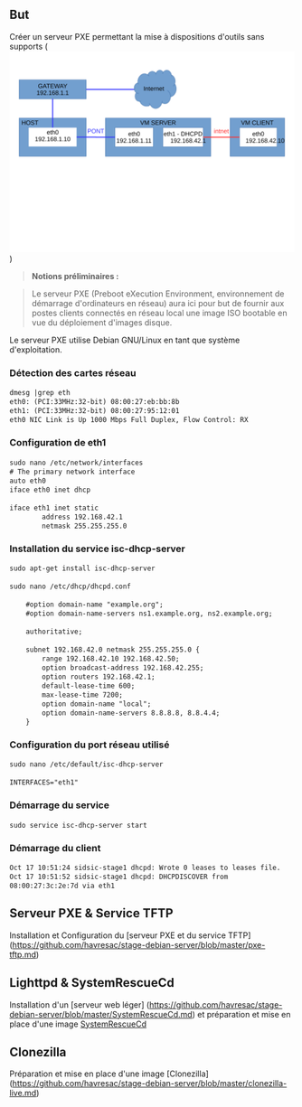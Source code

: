 ## But
Créer un serveur PXE permettant la mise à dispositions d'outils sans supports (![schema global](https://github.com/havresac/stage-debian-server/blob/master/img/schema.svg))

> __Notions préliminaires :__

> Le serveur PXE (Preboot eXecution Environment, environnement de démarrage d'ordinateurs en réseau) aura ici pour but de fournir aux postes clients connectés en réseau local une image ISO bootable en vue du déploiement d'images disque. 

Le serveur PXE utilise Debian GNU/Linux en tant que système d'exploitation.


### Détection des cartes réseau

```
dmesg |grep eth
eth0: (PCI:33MHz:32-bit) 08:00:27:eb:bb:8b
eth1: (PCI:33MHz:32-bit) 08:00:27:95:12:01
eth0 NIC Link is Up 1000 Mbps Full Duplex, Flow Control: RX
```
### Configuration de eth1
```
sudo nano /etc/network/interfaces
# The primary network interface
auto eth0
iface eth0 inet dhcp

iface eth1 inet static
        address 192.168.42.1
        netmask 255.255.255.0
```

### Installation du service isc-dhcp-server
```
sudo apt-get install isc-dhcp-server

sudo nano /etc/dhcp/dhcpd.conf

    #option domain-name "example.org";
    #option domain-name-servers ns1.example.org, ns2.example.org;

    authoritative;

    subnet 192.168.42.0 netmask 255.255.255.0 {
    	range 192.168.42.10 192.168.42.50;
    	option broadcast-address 192.168.42.255;
    	option routers 192.168.42.1;
    	default-lease-time 600;
    	max-lease-time 7200;
    	option domain-name "local";
    	option domain-name-servers 8.8.8.8, 8.8.4.4;
    }
```

### Configuration du port réseau utilisé
```
sudo nano /etc/default/isc-dhcp-server

INTERFACES="eth1"
```
### Démarrage du service
```
sudo service isc-dhcp-server start
```

### Démarrage du client
```
Oct 17 10:51:24 sidsic-stage1 dhcpd: Wrote 0 leases to leases file.
Oct 17 10:51:52 sidsic-stage1 dhcpd: DHCPDISCOVER from 08:00:27:3c:2e:7d via eth1
```

## Serveur PXE & Service TFTP

Installation et Configuration du [serveur PXE et du service TFTP] (https://github.com/havresac/stage-debian-server/blob/master/pxe-tftp.md)

## Lighttpd & SystemRescueCd

Installation d'un [serveur web léger] (https://github.com/havresac/stage-debian-server/blob/master/SystemRescueCd.md) et préparation et mise en place d'une image [SystemRescueCd](https://github.com/havresac/stage-debian-server/blob/master/SystemRescueCd.md#t%C3%A9l%C3%A9charger-le-dernier-iso-stable-de-systemrescuecd)

## Clonezilla

Préparation et mise en place d'une image [Clonezilla] (https://github.com/havresac/stage-debian-server/blob/master/clonezilla-live.md)

